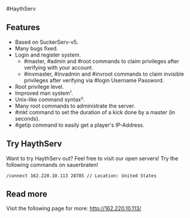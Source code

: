 #HaythServ
## Features
   * Based on SuckerServ-v5.
   * Many bugs fixed.
   * Login and register system.
       * #master, #admin and #root commands to claim privileges after verifying with your account.
       * #invmaster, #invadmin and #invroot commands to claim invisible privileges after verifying via #login Username Password.
   * Root privilege level.
   * Improved man system¹.
   * Unix-like command syntax².
   * Many root commands to administrate the server.
   * #mkt command to set the duration of a kick done by a master (in seconds).
   * #getip command to easily get a player's IP-Address.

## Try HaythServ
Want to try HaythServ out? Feel free to visit our open servers! Try the following commands on sauerbraten!
```
/connect 162.220.10.113 28785 // Location: United States
```

## Read more
Visit the following page for more:
http://162.220.10.113/
